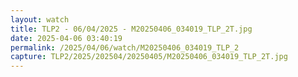 ```yaml
---
layout: watch
title: TLP2 - 06/04/2025 - M20250406_034019_TLP_2T.jpg
date: 2025-04-06 03:40:19
permalink: /2025/04/06/watch/M20250406_034019_TLP_2
capture: TLP2/2025/202504/20250405/M20250406_034019_TLP_2T.jpg
---
```

